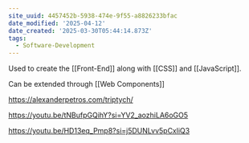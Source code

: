 ```yaml
---
site_uuid: 4457452b-5938-474e-9f55-a8826233bfac
date_modified: '2025-04-12'
date_created: '2025-03-30T05:44:14.873Z'
tags:
  - Software-Development
---
```








Used to create the [[Front-End]] along with [[CSS]] and [[JavaScript]].

Can be extended through [[Web Components]]

https://alexanderpetros.com/triptych/

https://youtu.be/tNBufpGQihY?si=YV2_aozhiLA6oGO5

https://youtu.be/HD13eq_Pmp8?si=j5DUNLvv5pCxliQ3